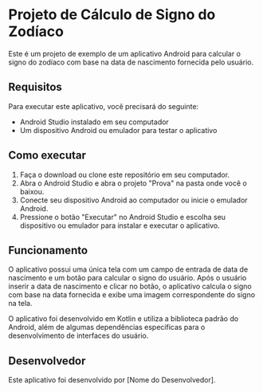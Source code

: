  <head>
    <title>Projeto de Cálculo de Signo do Zodíaco</title>
  </head>
  <body>
    <h1>Projeto de Cálculo de Signo do Zodíaco</h1>
    <p>Este é um projeto de exemplo de um aplicativo Android para calcular o signo do zodíaco com base na data de nascimento fornecida pelo usuário.</p>

<h2>Requisitos</h2>
<p>Para executar este aplicativo, você precisará do seguinte:</p>
<ul>
  <li>Android Studio instalado em seu computador</li>
  <li>Um dispositivo Android ou emulador para testar o aplicativo</li>
</ul>
<h2>Como executar</h2>
<ol>
  <li>Faça o download ou clone este repositório em seu computador.</li>
  <li>Abra o Android Studio e abra o projeto "Prova" na pasta onde você o baixou.</li>
  <li>Conecte seu dispositivo Android ao computador ou inicie o emulador Android.</li>
  <li>Pressione o botão "Executar" no Android Studio e escolha seu dispositivo ou emulador para instalar e executar o aplicativo.</li>
</ol>

<h2>Funcionamento</h2>
<p>O aplicativo possui uma única tela com um campo de entrada de data de nascimento e um botão para calcular o signo do usuário. Após o usuário inserir a data de nascimento e clicar no botão, o aplicativo calcula o signo com base na data fornecida e exibe uma imagem correspondente do signo na tela.</p>

<p>O aplicativo foi desenvolvido em Kotlin e utiliza a biblioteca padrão do Android, além de algumas dependências específicas para o desenvolvimento de interfaces do usuário.</p>

<h2>Desenvolvedor</h2>
<p>Este aplicativo foi desenvolvido por [Nome do Desenvolvedor].</p>
